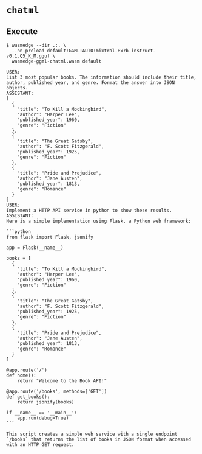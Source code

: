 # `chatml`

## Execute

````console
$ wasmedge --dir .:. \
  --nn-preload default:GGML:AUTO:mixtral-8x7b-instruct-v0.1.Q5_K_M.gguf \
  wasmedge-ggml-chatml.wasm default

USER:
List 3 most popular books. The information should include their title, author, published year, and genre. Format the answer into JSON objects.
ASSISTANT:
[
  {
    "title": "To Kill a Mockingbird",
    "author": "Harper Lee",
    "published_year": 1960,
    "genre": "Fiction"
  },
  {
    "title": "The Great Gatsby",
    "author": "F. Scott Fitzgerald",
    "published_year": 1925,
    "genre": "Fiction"
  },
  {
    "title": "Pride and Prejudice",
    "author": "Jane Austen",
    "published_year": 1813,
    "genre": "Romance"
  }
]
USER:
Implement a HTTP API service in python to show these results.
ASSISTANT:
Here is a simple implementation using Flask, a Python web framework:

```python
from flask import Flask, jsonify

app = Flask(__name__)

books = [
  {
    "title": "To Kill a Mockingbird",
    "author": "Harper Lee",
    "published_year": 1960,
    "genre": "Fiction"
  },
  {
    "title": "The Great Gatsby",
    "author": "F. Scott Fitzgerald",
    "published_year": 1925,
    "genre": "Fiction"
  },
  {
    "title": "Pride and Prejudice",
    "author": "Jane Austen",
    "published_year": 1813,
    "genre": "Romance"
  }
]

@app.route('/')
def home():
    return "Welcome to the Book API!"

@app.route('/books', methods=['GET'])
def get_books():
    return jsonify(books)

if __name__ == '__main__':
    app.run(debug=True)
```

This script creates a simple web service with a single endpoint `/books` that returns the list of books in JSON format when accessed with an HTTP GET request.
````
